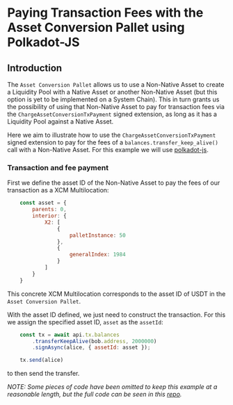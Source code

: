 # Paying Transaction Fees with the Asset Conversion Pallet using Polkadot-JS

## Introduction

The `Asset Conversion Pallet` allows us to use a Non-Native Asset to create a Liquidity Pool with a Native Asset or another Non-Native Asset (but this option is yet to be implemented on a System Chain). This in turn grants us the possibility of using that Non-Native Asset to pay for transaction fees via the `ChargeAssetConversionTxPayment` signed extension, as long as it has a Liquidity Pool against a Native Asset.

Here we aim to illustrate how to use the `ChargeAssetConversionTxPayment` signed extension to pay for the fees of a `balances.transfer_keep_alive()` call with a Non-Native Asset. For this example we will use [polkadot-js](https://polkadot.js.org/docs/).

### Transaction and fee payment

First we define the asset ID of the Non-Native Asset to pay the fees of our transaction  as a XCM Multilocation:
```js
    const asset = {
        parents: 0,
        interior: {
            X2: [
                {
                    palletInstance: 50
                },
                {
                    generalIndex: 1984
                }
            ]
        }
    }
```
This concrete XCM Multilocation corresponds to the asset ID of USDT in the `Asset Conversion Pallet`.

With the asset ID defined, we just need to construct the transaction. For this we assign the specified asset ID, `asset` as the `assetId`:
```js
	const tx = await api.tx.balances
		.transferKeepAlive(bob.address, 2000000)
		.signAsync(alice, { assetId: asset });

	tx.send(alice)
```
to then send the transfer.

*NOTE: Some pieces of code have been omitted to keep this example at a reasonable length, but the full code can be seen in this [repo](https://github.com/bee344/asset-conversion-example/tree/main/polkadot-js).*
